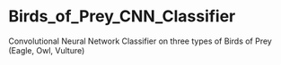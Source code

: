 # Birds_of_Prey_CNN_Classifier
Convolutional Neural Network Classifier on three types of Birds of Prey (Eagle, Owl, Vulture)
